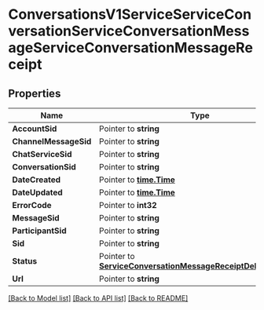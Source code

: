 # ConversationsV1ServiceServiceConversationServiceConversationMessageServiceConversationMessageReceipt

## Properties

Name | Type | Description | Notes
------------ | ------------- | ------------- | -------------
**AccountSid** | Pointer to **string** |  | [optional] 
**ChannelMessageSid** | Pointer to **string** |  | [optional] 
**ChatServiceSid** | Pointer to **string** |  | [optional] 
**ConversationSid** | Pointer to **string** |  | [optional] 
**DateCreated** | Pointer to [**time.Time**](time.Time.md) |  | [optional] 
**DateUpdated** | Pointer to [**time.Time**](time.Time.md) |  | [optional] 
**ErrorCode** | Pointer to **int32** |  | [optional] 
**MessageSid** | Pointer to **string** |  | [optional] 
**ParticipantSid** | Pointer to **string** |  | [optional] 
**Sid** | Pointer to **string** |  | [optional] 
**Status** | Pointer to [**ServiceConversationMessageReceiptDeliveryStatus**](service_conversation_message_receipt_delivery_status.md) |  | [optional] 
**Url** | Pointer to **string** |  | [optional] 

[[Back to Model list]](../README.md#documentation-for-models) [[Back to API list]](../README.md#documentation-for-api-endpoints) [[Back to README]](../README.md)


